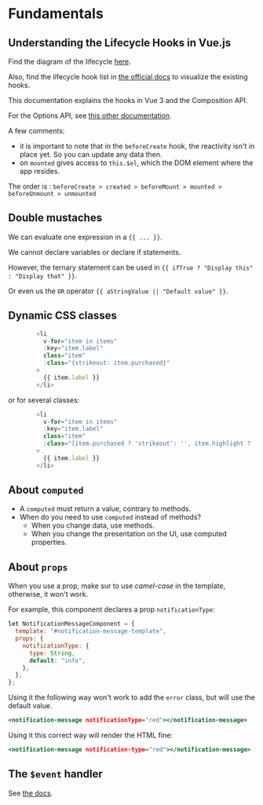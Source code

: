 # Fundamentals

## Understanding the Lifecycle Hooks in Vue.js

Find the diagram of the lifecycle [here](https://vuejs.org/guide/essentials/lifecycle.html).

Also, find the lifecycle hook list in [the official docs](https://vuejs.org/api/composition-api-lifecycle.html) to visualize the existing hooks.

This documentation explains the hooks in Vue 3 and the Composition API.

For the Options API, see [this other documentation](https://vuejs.org/api/options-lifecycle.html).

A few comments:

- it is important to note that in the `beforeCreate` hook, the reactivity isn't in place yet. So you can update any data then.
- on `mounted` gives access to `this.$el`, which the DOM element where the app resides.

The order is : `beforeCreate > created > beforeMount > mounted > beforeUnmount > unmounted`

## Double mustaches

We can evaluate one expression in a `{{ ... }}`.

We cannot declare variables or declare if statements.

However, the ternary statement can be used in `{{ ifTrue ? "Display this" : "Display that" }}`.

Or even us the `OR` operator `{{ aStringValue || "Default value" }}`.

## Dynamic CSS classes

```javascript
        <li
          v-for="item in items"
          :key="item.label"
          class="item"
          :class="{strikeout: item.purchased}"
        >
          {{ item.label }}
        </li>

```

or for several classes:

```javascript
        <li
          v-for="item in items"
          :key="item.label"
          class="item"
          :class="[item.purchased ? 'strikeout': '', item.highlight ? 'highlight': '']"
        >
          {{ item.label }}
        </li>

```

## About `computed`

- A `computed` must return a value, contrary to methods.
- When do you need to use `computed` instead of methods?
  - When you change data, use methods.
  - When you change the presentation on the UI, use computed properties.

## About `props`

When you use a prop, make sur to use _camel-case_ in the template, otherwise, it won't work.

For example, this component declares a prop `notificationType`:

```javascript
let NotificationMessageComponent = {
  template: "#notification-message-template",
  props: {
    notificationType: {
      type: String,
      default: "info",
    },
  },
};
```

Using it the following way won't work to add the `error` class, but will use the default value.

```htm
<notification-message notificationType="red"></notification-message>
```

Using it this correct way will render the HTML fine:

```htm
<notification-message notification-type="red"></notification-message>
```

## The `$event` handler

See [the docs](https://vuejs.org/guide/essentials/event-handling).
